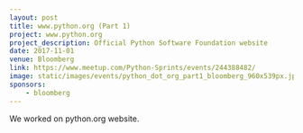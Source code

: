```yaml
---
layout: post
title: www.python.org (Part 1)
project: www.python.org
project_description: Official Python Software Foundation website
date: 2017-11-01
venue: Bloomberg
link: https://www.meetup.com/Python-Sprints/events/244388482/
image: static/images/events/python_dot_org_part1_bloomberg_960x539px.jpeg
sponsors: 
    - bloomberg
---
```


We worked on python.org website.